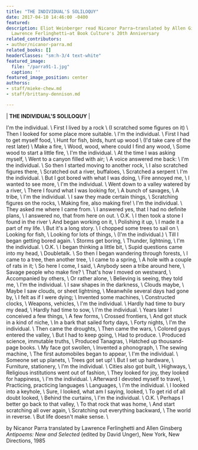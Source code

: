 ```yaml
---
title: "THE INDIVIDUAL'S SOLILOQUY"
date: 2017-04-10 14:46:00 -0400
featured: 
description: Eliot Weinberger read Nicanor Parra—translated by Allen Ginsberg and
  Lawrence Ferlinghetti—at Book Culture's 20th Anniversary
related_contributors:
- author/nicanor-parra.md
related_books: []
headerClasses: "sm:h-3/4 text-white"
featured_image:
  file: "/parra91-1.jpg"
  caption: ''
featured_image_position: center
authorss:
- staff/mieke-chew.md
- staff/brittany-dennison.md

---
```



| **THE INDIVIDUAL'S SOLILOQUY** |

I'm the individual.  \\
First I lived by a rock  \\
(I scratched some figures on it)  \\
Then I looked for some place more suitable.  \\
I'm the individual.  \\
First I had to get myself food,  \\
Hunt for fish, birds, hunt up wood  \\
(I'd take care of the rest later)  \\
Make a fire,  \\
Wood, wood, where could I find any wood,  \\
Some wood to start a little fire,  \\
I'm the individual.  \\
At the time I was asking myself,  \\
Went to a canyon filled with air;  \\
A voice answered me back:  \\
I'm the individual.  \\
So then I started moving to another rock,  \\
I also scratched figures there,  \\
Scratched out a river, buffaloes,  \\
Scratched a serpent  \\
I'm the individual.  \\
But I got bored with what I was doing,  \\
Fire annoyed me,  \\
I wanted to see more,  \\
I'm the individual.  \\
Went down to a valley watered by a river,  \\
There I found what I was looking for,  \\
A bunch of savages,  \\
A tribe,  \\
I'm the individual.  \\
I saw they made certain things,  \\
Scratching figures on the rocks,  \\
Making fire, also making fire!  \\
I'm the individual.  \\
They asked me where I came from.  \\
I answered yes, that I had no definite plans,  \\
I answered no, that from here on out.  \\
O.K.  \\
I then took a stone I found in the river  \\
And began working on it,  \\
Polishing it up,  \\
I made it a part of my life.  \\
But it's a long story.  \\
I chopped some trees to sail on  \\
Looking for fish,  \\
Looking for lots of things,  \\
(I'm the individual.)  \\
Till I began getting bored again.  \\
Storms get boring,  \\
Thunder, lightning,  \\
I'm the individual.  \\
O.K.  \\
I began thinking a little bit,  \\
Supid questions came into my head,  \\
Doubletalk.  \\
So then I began wandering through forests,  \\
I came to a tree, then another tree,  \\
I came to a spring,  \\
A hole with a couple of rats in it;  \\
So here I come, I said,  \\
Anybody seen a tribe around here,  \\
Savage people who make fire?  \\
That's how I moved on westward,  \\
Accompanied by others,  \\
Or rather alone,  \\
Believing is seeing, they told me,  \\
I'm the individual.  \\
I saw shapes in the darkness,  \\
Clouds maybe,  \\
Maybe I saw clouds, or sheet lightning,  \\
Meanwhile several days had gone by,  \\
I felt as if I were dying;  \\
Invented some machines,  \\
Constructed clocks,  \\
Weapons, vehicles,  \\
I'm the individual.  \\
Hardly had time to bury my dead,  \\
Hardly had time to sow,  \\
I'm the individual.  \\
Years later I conceived a few things,  \\
A few forms,  \\
Crossed frontiers,  \\
And got stuck in a kind of niche,  \\
In a bark that sailed forty days,  \\
Forty nights,  \\
I'm the individual.  \\
Then came the droughts,  \\
Then came the wars,  \\
Colored guys entered the valley,  \\
But I had to keep going,  \\
Had to produce.  \\
Produced science, immutable truths,  \\
Produced Tanagras,  \\
Hatched up thousand-page books.  \\
My face got swollen,  \\
Invented a phonograph,  \\
The sewing machine,  \\
The first automobiles began to appear,  \\
I'm the individual.  \\
Someone set up planets,  \\
Trees got set up!  \\
But I set up hardware,  \\
Furniture, stationery,  \\
I'm the individual.  \\
Cities also got built,  \\
Highways,  \\
Religious institutions went out of fashion,  \\
They looked for joy, they looked for happiness,  \\
I'm the individual.  \\
Afterward I devoted myself to travel,  \\
Practicing, practicing languages  \\
Languages,  \\
I'm the individual.  \\
I looked into a keyhole,  \\
Sure, I looked, what am I saying, looked,  \\
To get rid of all doubt looked,  \\
Behind the curtains,  \\
I'm the individual.  \\
O.K.  \\
Perhaps I better go back to that valley,  \\
To that rock that was home,  \\
And start scratching all over again,  \\
Scratching out everything backward,  \\
The world in reverse.  \\
But life doesn't make sense.  \\



by Nicanor Parra
translated by Lawrence Ferlinghetti and Allen Ginsberg
*Antipoems: New and Selected* (edited by David Unger), New York, New Directions, 1985
